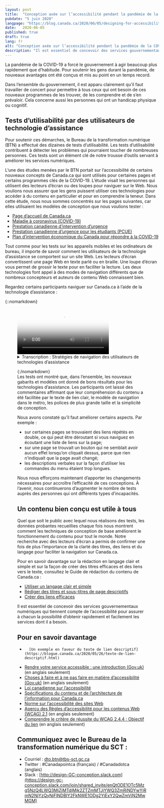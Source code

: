 ```yaml
---
layout: post
title:  "Conception axée sur l’accessibilité pendant la pandémie de la COVID-19"
pubdate: "5 juin 2020"
langpage: "https://blog.canada.ca/2020/06/05/designing-for-accessibility.html"
date:   2020-06-05
published: true
draft: true
lang: fr
alt: "Conception axée sur l’accessibilité pendant la pandémie de la COVID-19"
description: "Il est essentiel de concevoir des services gouvernementaux numériques qui tiennent compte de l’accessibilité pour assurer à chacun la possibilité d’obtenir rapidement et facilement les services dont il a besoin."
---
```


La pandémie de la COVID-19 a forcé le gouvernement à agir beaucoup plus rapidement que d’habitude. Pour soutenir les gens durant la pandémie, de nouveaux avantages ont été conçus et mis au point en un temps record. 

Dans l’ensemble du gouvernement, il est apparu clairement qu’il faut travailler de concert pour permettre à tous ceux qui ont besoin de ces nouveaux programmes de les trouver, de les comprendre et de s’en prévaloir. Cela concerne aussi les personnes qui ont un handicap physique ou cognitif.  

## Tests d’utilisabilité par des utilisateurs de technologie d’assistance

Pour soutenir ces démarches, le Bureau de la transformation numérique (BTN) a effectué des dizaines de tests d’utilisabilité. Les tests d’utilisabilité contribuent à détecter les problèmes qui pourraient toucher de nombreuses personnes. Ces tests sont un élément clé de notre trousse d’outils servant à améliorer les services numériques.  

L’une des études menées par le BTN portait sur l’accessibilité de certains nouveaux concepts de Canada.ca qui sont utilisés pour certaines pages et certains programmes clés de la COVID-19. L’étude visait les personnes qui utilisent des lecteurs d’écran ou des loupes pour naviguer sur le Web.  Nous voulions nous assurer que les gens puissent utiliser ces technologies pour accéder à du contenu en particulier et pour en comprendre la teneur. Dans cette étude, nous nous sommes concentrés sur les pages suivantes, car elles utilisaient les modèles de conception que nous voulions tester :

*	[Page d’accueil de Canada.ca](https://www.canada.ca/fr.html)
*	[Maladie à coronavirus (COVID-19)](https://www.canada.ca/fr/sante-publique/services/maladies/maladie-coronavirus-covid-19.html) 
*	[Prestation canadienne d’intervention d’urgence](https://www.canada.ca/fr/services/prestations/ae/pcusc-application.html) 
*	[Prestation canadienne d’urgence pour les étudiants (PCUE)](https://www.canada.ca/fr/agence-revenu/services/prestations/prestation-urgence-etudiants.html) 
*	[Plan d’intervention économique du Canada pour répondre à la COVID-19](https://www.canada.ca/fr/ministere-finances/plan-intervention-economique.html)

Tout comme pour les tests sur les appareils mobiles et les ordinateurs de bureau, il importe de savoir comment les utilisateurs de la technologie d’assistance se comportent sur un site Web. Les lecteurs d’écran convertissent une page Web en texte parlé ou en braille. Une loupe d’écran vous permet de grossir le texte pour en faciliter la lecture. Les deux technologies font appel à des modes de navigation différents que de nombreux concepteurs et auteurs de contenu Web connaissent bien.

Regardez certains participants naviguer sur Canada.ca à l’aide de la technologie d’assistance :

{::nomarkdown}
<figure class="wb-mltmd wb-init video cc_on">
	<video poster="/images/assistive-tech/poster.jpg" title="Stratégies de navigation des utilisateurs de technologies d’assistance">
		<source type="video/mp4" src="/images/assistive-tech/assistive-tech-nav-1080x600-fr.mp4" />
		<track src="#inline-captions" kind="captions" data-type="text/html" srclang="fr" label="French" />
	</video>

<figcaption>
<details id="inline-captions">
				<summary>Transcription : Stratégies de navigation des utilisateurs de technologies d’assistance</summary>

<p class="wet-boew-vd"><b>Titre :</b> Quelques stratégies de navigation au moyen de technologies d’assistance sur Canada.ca – mai 2020</p>
<p class="wet-boew-vd"><b>Sous-titre :</b> Le participant ARCA-03 - utilisateur de JAWS - Soutien financier à partir de la page d’accueil de Canada.ca</p>
<p class="wet-boew-vd">(On aperçoit une capture d’écran de la page d’accueil de Canada.ca. Nous faisons un zoom avant et nous voyons la fenêtre « Liste de liens » s’ouvrir en haut de la page. (Dans la fenêtre, une liste de liens s’affiche et chacun est surligné au fur et à mesure que le participant le lit à voix haute.)</p>
<p>
	<span class="wb-tmtxt" data-begin="8.34s" data-dur="04.03s"><b>Participant 1:</b> je ne peux pas utiliser « Passer au contenu principal », </span>
	<span class="wb-tmtxt" data-begin="12.39s" data-dur="01.33s">je ne sais pas vraiment ce qui se trouve ici,</span>
	<span class="wb-tmtxt" data-begin="13.74s" data-dur="01.63s"> donc nous devrons regarder le tout.</span>
</p>
<p class="wet-boew-vd">(<b>Légende :</b> Naviguer en explorant la liste de liens sur la page)</p>
 
<p>
	<span class="wb-tmtxt" data-begin="19.02s" data-dur="06.76s">D’accord, voyons voir, je vois « Pensions publiques » </span>
	<span class="wb-tmtxt" data-begin="22.17s" data-dur="05.80s">« Obtenir un passeport »... Ah! D’accord.</span>
</p>
	
<p class="wet-boew-vd">(Coronavirus (COVID-19) est surligné)</p>	
<p>
	<span class="wb-tmtxt" data-begin="27.99s" data-dur="03.81s">Coronavirus - il y a peut-être quelque chose ici. </span>
	<span class="wb-tmtxt" data-begin="31.82s" data-dur="01.91s">Vous parlez à une personne qui a été mise à pied,</span>
	<span class="wb-tmtxt" data-begin="33.75s" data-dur="01.99s"> donc nous trouverons peut-être quelque chose ici. </span>
	<span class="wb-tmtxt" data-begin="35.76s" data-dur="02.23s">Nous y reviendrons </span>
	<span class="wb-tmtxt" data-begin="38.01s" data-dur="06.60s">dans une minute.</span>
</p>
<p class="wet-boew-vd">(« Obtenez le soutien dont vous avez besoin » est surligné.)</p>
<p>
	<span class="wb-tmtxt" data-begin="44.63s" data-dur="02.48s">Je vais donc commencer par « Obtenez le </span>
	<span class="wb-tmtxt" data-begin="47.13s" data-dur="02.83s">soutien dont vous avez besoin » afin de voir </span>
	<span class="wb-tmtxt" data-begin="49.98s" data-dur="03.04s">si je trouve quelque chose qui ressemble au moins</span>
	<span class="wb-tmtxt" data-begin="53.04s" data-dur="02.97s"> à un bon point de départ. Je vais donc me rendre là.</span>
<p>
	<span class="wb-tmtxt" data-begin="54.97s" data-dur="02.00s"><b>Animateur :</b> D’accord</span>
</p>
<p class="wet-boew-vd">(Zoom arrière afin de montrer que la page devient celle du Plan d’intervention économique.)</p>


<p class="wet-boew-vd"><b>Sous-titre :</b> Le participant ARCA-02 - utilisateur de JAWS – Soutien financier à partir de la page du Plan d’intervention économique</p>

<p class="wet-boew-vd">(Capture d’écran d’une page intitulée « Plan d’intervention économique du Canada pour répondre à la COVID-19 ». Une case se déplace vers le bas de la page, en mettant en évidence différents éléments pendant qu’une voix robotisée [le lecteur d’écran] lit ce qui y est affiché.)</p>

<p>
<span class="wb-tmtxt" data-begin="61.00s" data-dur="02.14s"><b>Lecteur d’écran :</b> Obtenez le soutien dont vous avez besoin.</span>
<span class="wb-tmtxt" data-begin="62.01s" data-dur="02.85s"> Plan d’intervention économique du Canada pour répondre à</span>
<span class="wb-tmtxt" data-begin="65.18s" data-dur="01.44s">la COVID-19 tiret Canada.ca. Sélection de la langue, niveau de titre –</span>
</p>

<p class="wet-boew-vd">(La case surligne la page titre, puis continue de se déplacer vers le bas de la page.)</p>

<p>
<span class="wb-tmtxt" data-begin="66.0s" data-dur="02.00s">Plan d’intervention économique du Canada pour répondre à la COVID-19 – 
</span>
<span class="wb-tmtxt" data-begin="68.00s" data-dur="01.50s">Titre de niveau 1. Le gouvernement du Canada prend des mesures immédiates,</span>
<span class="wb-tmtxt" data-begin="69.50s" data-dur="01.50s"> importantes et décisives pour appuyer les Canadiens </span>
<span class="wb-tmtxt" data-begin="71.00s" data-dur="01.50s">et les entreprises qui sont aux prises avec des   </span>
<span class="wb-tmtxt" data-begin="72.50s" data-dur="01.50s">difficultés en raison de l’éclosion</span>
<span class="wb-tmtxt" data-begin="74.00s" data-dur="02.28s">mondiale de la COVID-19.</span>
</p>

<p class="wet-boew-vd"><b>Légende :</b> Naviguer par élément de page</p>

<p>
<span class="wb-tmtxt" data-begin="74.0s" data-dur="01.50s">Titre de niveau 2 – Sur cette page, </span>
<span class="wb-tmtxt" data-begin="75.5s" data-dur="01.0s">liste à trois puces,</span>
<span class="wb-tmtxt" data-begin="76.50s" data-dur="01.5s">Puce, hyperlien : Soutien aux particuliers. </span>
<span class="wb-tmtxt" data-begin="78.0s" data-dur="01.5s">Puce, hyperlien : Soutien aux entreprises. </span>
<span class="wb-tmtxt" data-begin="79.50s" data-dur="01.5s">Puce, hyperlien : Soutien aux secteurs. </span>
<span class="wb-tmtxt" data-begin="81.00s" data-dur="01.0s">Fin de la liste. </span>
<span class="wb-tmtxt" data-begin="82.00s" data-dur="01.5s"><b>Participant 2:</b> Je vais choisir particuliers,</span>
<span class="wb-tmtxt" data-begin="83.50s" data-dur="05.97s"> Soutien aux particuliers.</span>
</p>

<p>
<span class="wb-tmtxt" data-begin="85.00s" data-dur="01.5s">Cela ne devrait pas aller trop vite, en fait</span>
<span class="wb-tmtxt" data-begin="86.5s" data-dur="05.0s">je suis un lecteur JAWS lent par rapport aux autres. </span>
</p>

<p class="wet-boew-vd">(La case de sélection retourne au titre « Soutien aux particuliers » et se dirige vers le lien « Soutien aux particuliers ») </p>

<p>
<span class="wb-tmtxt" data-begin="93.00s" data-dur="02.0s"><b>Lecteur d’écran :</b> Titre de niveau 2 – Soutien aux particuliers.</span>
<span class="wb-tmtxt" data-begin="95.5s" data-dur="01.5s"> Titre de niveau 3 – Particuliers et familles.</span>
<span class="wb-tmtxt" data-begin="97.0s" data-dur="01.5s"> Liste comportant cinq éléments. </span>
<span class="wb-tmtxt" data-begin="98.5s" data-dur="07.0s">Complément salarial temporaire pour les travailleurs essentiels à faible revenu.</span>
</p>


<p>
<span class="wb-tmtxt" data-begin="107.72s" data-dur="02.41s"> <b>Participant 2:</b> Travailleurs essentiels à faible revenu... il n’est pas un travailleur</span>
<span class="wb-tmtxt" data-begin="110.15s" data-dur="05.97s"> essentiel, n’est-ce pas? On ne le mentionne pas dans les instructions.</span>
</p>
<p>
<span class="wb-tmtxt" data-begin="115.25s" data-dur="05.97s"><b>Lecteur d’écran :</b> (Unintelligible).</span>
</p>

<p class="wet-boew-vd">(La sélection se déplace aux autres éléments de la liste – Hausse des montants de l’Allocation canadienne pour enfants, Paiement du crédit spécial pour la taxe sur les produits et services, Délai supplémentaire pour produire une déclaration de revenus et se dirige vers le titre « Personnes ayant subi une perte de revenus »).</p>

<p>
<span class="wb-tmtxt" data-begin="121.0s" data-dur="02.5s">Titre de niveau 3 – Personnes ayant subi une perte de revenus.</span>
<span class="wb-tmtxt" data-begin="123.5s" data-dur="01.50s"><b>Participant 2:</b> Hah!</span>
</p>

<p>
<span class="wb-tmtxt" data-begin="125.0s" data-dur="01.50s"><b>Lecteur d’écran :</b> Liste comprenant un élément.</span>
<span class="wb-tmtxt" data-begin="126.5s" data-dur="05.00s">Prestation canadienne d’urgence (PCU) – bouton réduit.</span>
<span class="wb-tmtxt" data-begin="131.5s" data-dur="05.00s">Titre de niveau 3 – Personnes autochtones.</span>
</p>

<p class="wet-boew-vd">(La sélection se déplace à partir de la section « Personnes autochtones ».)</p>

<p>
<span class="wb-tmtxt" data-begin="136.5s" data-dur="03.00s">Prestation canadienne d’urgence (PCU) – bouton agrandi.</span>
</p>

<p>
<span class="wb-tmtxt" data-begin="139.61s" data-dur="03.17s"><b>Participant 2 :</b> C’est un lien réduit, qui s’est</span>
<span class="wb-tmtxt" data-begin="142.8s" data-dur="02.07s"> bel et bien agrandi, ce qui est une bonne chose – cela a fonctionné. </span>
<span class="wb-tmtxt" data-begin="144.89s" data-dur="03.97s">Parce qu’ils ne fonctionnent pas toujours.</span>
</p>


<p>
<span class="wb-tmtxt" data-begin="148.89s" data-dur="05.97s"><b>Lecteur d’écran :</b> Nous offrons une prestation imposable de 2 000 $ toutes les 4 semaines...
</span>
</p>

<p class="wet-boew-vd"><b>Sous-titre :</b> Le participant ARCA-05 - Utilisateur du logiciel de grossissement de texte Windows – Quand faire une autre demande de PCU.</p>


<p>
<span class="wb-tmtxt" data-begin="156.97s" data-dur="02.48s"><b>Participant 3:</b> D’accord, je vais tout simplement à « Faites une autre demande » </span>
<span class="wb-tmtxt" data-begin="159.47s" data-dur="02.11s">et je vois ce que disent les instructions sur les prochaines étapes à suivre.</span>
</p>


<p>
<span class="wb-tmtxt" data-begin="161.6s" data-dur="01.44s">C’est écrit juste en dessous de toute façon, </span>
<span class="wb-tmtxt" data-begin="163.06s" data-dur="02.75s">« Si votre situation se poursuit, vous devez </span>
<span class="wb-tmtxt" data-begin="165.83s" data-dur="05.97s">refaire une demande de... »</span>
</p>

<p class="wet-boew-vd">(Le pointeur se déplace sur l’écran afin de trouver plus d’information.)</p>



<p>
<span class="wb-tmtxt" data-begin="175.3s" data-dur="02.96s">Donc, je ne suis pas certain, parce que le </span>
<span class="wb-tmtxt" data-begin="178.28s" data-dur="02.35s">moment auquel je dois présenter ma demande </span>
<span class="wb-tmtxt" data-begin="180.65s" data-dur="01.69s">pour le versement du 10 mai ce n’est pas indiqué ici, </span>
<span class="wb-tmtxt" data-begin="182.36s" data-dur="01.81s">où je m’attendais à le voir. On indique tout simplement </span>
<span class="wb-tmtxt" data-begin="184.19s" data-dur="03.34s">que je dois présenter une nouvelle demande aux quatre semaines.</span>
</p>

<p class="wet-boew-vd">Légende : Utilise le menu latéral pour s’orienter.</p>
<p class="wet-boew-vd">(Le pointeur se déplace au menu Section, situé à droite de l’écran.)</p>

<span class="wb-tmtxt" data-begin="187.55s" data-dur="04.90s">Oui : « Qui peut faire une demande », « Comment faire une demande »,</span>
<span class="wb-tmtxt" data-begin="192.47s" data-dur="01.74s"> on m’indique que je me trouve ici, « Continuez de recevoir </span>
<span class="wb-tmtxt" data-begin="194.23s" data-dur="02.84s">vos paiements ». Donc, je sens que je suis  </span>
<span class="wb-tmtxt" data-begin="197.09s" data-dur="05.97s">au bon endroit. Ah! Voilà!</span>

<p class="wet-boew-vd">(Le pointeur se déplace sous le lien « Déterminez quand faire une autre demande ».)</p>

<p class="wet-boew-vd"><b>Sous-titre :</b> Participant ARCA-04 - Le participant ARCA-04 – Utilise NVDA – Contactez-nous à propos de la PCU.</p>

<p class="wet-boew-vd">(Capture d’écran d’une page intitulée : « Demander la PCU auprès de l’ARC : Comment faire une demande ». On trouve un menu intitulé « Sections » sur le côté droit de la page. Une case de sélection se déplace autour des éléments qui se trouvent sur la page. On peut entendre le lecteur d’écran par l’intermédiaire de la vidéo, mais les paroles sont inintelligibles.)</p>

<p>
<span class="wb-tmtxt" data-begin="218.00s" data-dur="04.0s"><b>Participant 4:</b> Contactez-nous à propos de la PCU – Hé! Essayons ça!</span>
</p>

<p class="wet-boew-vd">(page intitulée : « Contactez-nous à propos de la PCU  » )</p>


<p>
<span class="wb-tmtxt" data-begin="222.00s" data-dur="15.0s"><b>Lecteur d’écran :</b> (Inintelligible)</span>
</p>
<p>
<span class="wb-tmtxt" data-begin="243.00s" data-dur="6.0s"><b>Participant 4:</b> On peut communiquer avec le ministère auprès duquel on a fait la demande, ce qui est bien.
</span>
</p>

<p class="wet-boew-vd">(La case de sélection indique  « Si vous avez demandé la PCU auprès de l'ARC ». Cela s'étend, révélant 3 sous-points. La sélection se déplace vers le premier, qui est : « Renseignez-vous sur le statut de votre paiement de PCU ». Cela ouvre à révéler « Contactez l'ARC au : 1-800-959-7383 ».)</p>


<p>
<span class="wb-tmtxt" data-begin="256.00s" data-dur="10.0s">1-800-959-8281. Oh, c’est le numéro habituel de l’Agence du revenu du Canada.</span>
</p>



</details>
</figcaption>



{:/nomarkdown}
<br/>
Les tests ont montré que, dans l’ensemble, les nouveaux gabarits et modèles ont donné de bons résultats pour les technologies d’assistance. Les participants ont laissé des commentaires affirmant que leur compréhension du contenu a été facilitée par le texte de lien clair, le modèle de navigation dans le métro, les polices de plus grande taille et la simplicité de conception.

Nous avons constaté qu’il faut améliorer certains aspects. Par exemple :
*	sur certaines pages se trouvaient des liens répétés en double, ce qui peut être déroutant si vous naviguez en écoutant une liste de liens sur la page;
*	sur une page se trouvait un bouton qui ne semblait avoir aucun effet lorsqu’on cliquait dessus, parce que rien n’indiquait que la page avait changé; 
*	les descriptions verbales sur la façon d’utiliser les commandes du menu étaient trop longues.

Nous nous efforçons maintenant d’apporter les changements nécessaires pour accroître l’efficacité de ces conceptions. À l’avenir, nous continuerons d’augmenter le nombre de tests auprès des personnes qui ont différents types d’incapacités. 

## Un contenu bien conçu est utile à tous

Quel que soit le public avec lequel nous réalisons des tests, les données probantes recueillies chaque fois nous montrent comment les techniques de conception de base améliorent le fonctionnement du contenu pour tout le monde. Notre recherche avec des lecteurs d’écran a permis de confirmer une fois de plus l’importance de la clarté des titres, des liens et du langage pour faciliter la navigation sur Canada.ca. 

Pour en savoir davantage sur la rédaction en langage clair et simple et sur la façon de créer des titres efficaces et des liens vers le texte, consultez le Guide de rédaction du contenu de Canada.ca :
*	[Utiliser un langage clair et simple](https://www.canada.ca/fr/secretariat-conseil-tresor/services/communications-gouvernementales/guide-redaction-contenu-canada.html#toc6) 
*	[Rédiger des titres et sous-titres de page descriptifs](https://www.canada.ca/fr/secretariat-conseil-tresor/services/communications-gouvernementales/guide-redaction-contenu-canada.html#wp5-1)
*	[Créer des liens efficaces](https://www.canada.ca/fr/secretariat-conseil-tresor/services/communications-gouvernementales/guide-redaction-contenu-canada.html#toc11)

Il est essentiel de concevoir des services gouvernementaux numériques qui tiennent compte de l’accessibilité pour assurer à chacun la possibilité d’obtenir rapidement et facilement les services dont il a besoin. 


## Pour en savoir davantage

*       [Un exemple en faveur du texte de lien descriptif](https://blogue.canada.ca/2020/05/26/texte-de-lien-descriptif.html)
*	[Rendre votre service accessible : une introduction (Gov.uk)](https://www.gov.uk/service-manual/helping-people-to-use-your-service/making-your-service-accessible-an-introduction) (en anglais seulement)
*	[Choses à faire et à ne pas faire en matière d’accessibilité (Gov.uk)](https://accessibility.blog.gov.uk/2016/09/02/dos-and-donts-on-designing-for-accessibility/) (en anglais seulement)
*	[Loi canadienne sur l’accessibilité](https://laws-lois.justice.gc.ca/fra/lois/A-0.6/)
*	[Spécifications du contenu et de l’architecture de l’information pour Canada.ca](https://www.canada.ca/fr/secretariat-conseil-tresor/services/communications-gouvernementales/specifications-contenu-architecture-information-canada.html)
*	[Norme sur l’accessibilité des sites Web](https://www.tbs-sct.gc.ca/pol/doc-fra.aspx?id=23601)
*	[Aperçu des Règles d’accessibilité pour les contenus Web (WCAG) 2.1](https://www.w3.org/TR/WCAG21/) (en anglais seulement)
*	[Comprendre le critère de réussite du WCAG 2.4.4 : Objectif du lien](https://www.w3.org/WAI/WCAG21/Understanding/link-purpose-in-context.html) (en anglais seulement)

## Communiquez avec le Bureau de la transformation numérique du SCT :
* Courriel : [dto.btn@tbs-sct.gc.ca](mailto:dto.btn@tbs-sct.gc.ca)
* Twitter :  #Canadapointca (français) / #Canadadotca (anglais)
* Slack : [http://design-GC-conception.slack.com](https://design-gc-conception.slack.com/join/shared_invite/enQtODE1OTc5Mzg5NzQ4LWQ3MjZjMTdjMjk2ZTZmMTJjYWQ3ZmRiNDYwYjRmN2NjYzQyNjFlNDBlY2FkNWE1ODg2YjExY2QwZmVjN2MwMGM)

